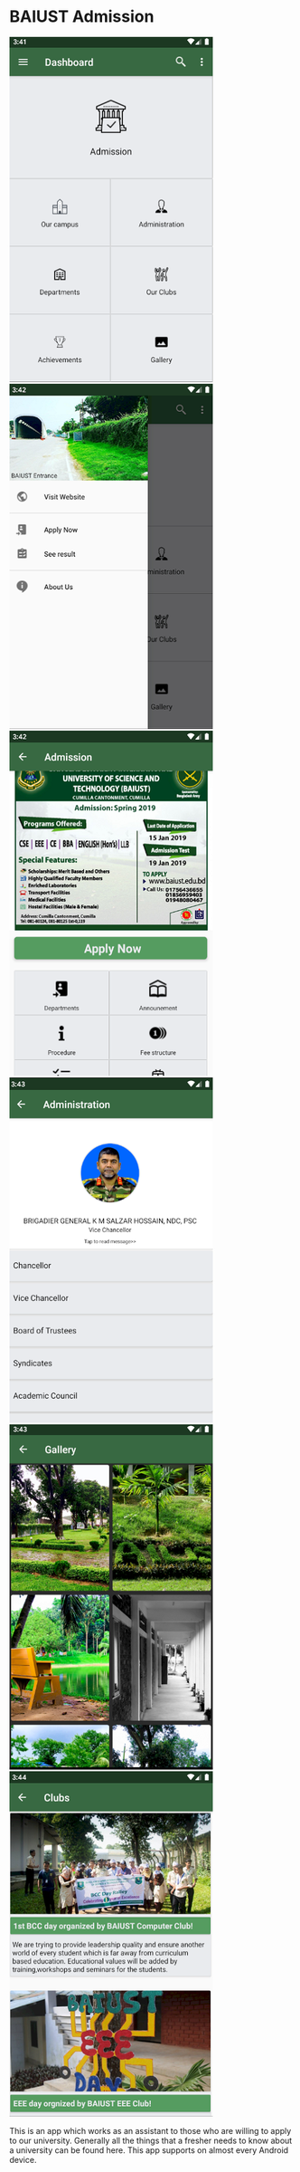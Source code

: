 # BAIUST Admission

<img src="b1.PNG" alt="No Image"> <img src="b2.PNG" alt="No Image">
<img src="b3.PNG" alt="No Image"> <img src="b4.PNG" alt="No Image">
<img src="b5.PNG" alt="No Image"> <img src="b6.PNG" alt="No Image">


This is an app which works as an assistant to those who are willing to apply to our university. Generally 
all the things that a fresher needs to know about a university can be found here. This app supports on 
almost every Android device.